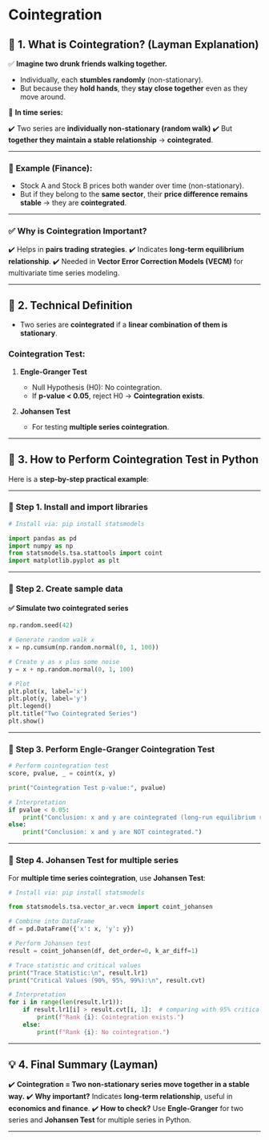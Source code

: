 # Cointegration

## 🌟 **1. What is Cointegration? (Layman Explanation)**

✅ **Imagine two drunk friends walking together.**

* Individually, each **stumbles randomly** (non-stationary).
* But because they **hold hands**, they **stay close together** even as they move around.

🔑 **In time series:**

✔️ Two series are **individually non-stationary (random walk)**
✔️ But **together they maintain a stable relationship** → **cointegrated**.

---

### 🧠 **Example (Finance):**

* Stock A and Stock B prices both wander over time (non-stationary).
* But if they belong to the **same sector**, their **price difference remains stable** → they are **cointegrated**.

---

### ✅ **Why is Cointegration Important?**

✔️ Helps in **pairs trading strategies**.
✔️ Indicates **long-term equilibrium relationship**.
✔️ Needed in **Vector Error Correction Models (VECM)** for multivariate time series modeling.

---

## 🔬 **2. Technical Definition**

* Two series are **cointegrated** if a **linear combination of them is stationary**.

### **Cointegration Test:**

1. **Engle-Granger Test**

   * Null Hypothesis (H0): No cointegration.
   * If **p-value < 0.05**, reject H0 → **Cointegration exists**.

2. **Johansen Test**

   * For testing **multiple series cointegration**.

---

## 🐍 **3. How to Perform Cointegration Test in Python**

Here is a **step-by-step practical example**:

---

### 🔷 **Step 1. Install and import libraries**

```python
# Install via: pip install statsmodels

import pandas as pd
import numpy as np
from statsmodels.tsa.stattools import coint
import matplotlib.pyplot as plt
```

---

### 🔷 **Step 2. Create sample data**

#### ✅ **Simulate two cointegrated series**

```python
np.random.seed(42)

# Generate random walk x
x = np.cumsum(np.random.normal(0, 1, 100))

# Create y as x plus some noise
y = x + np.random.normal(0, 1, 100)

# Plot
plt.plot(x, label='x')
plt.plot(y, label='y')
plt.legend()
plt.title("Two Cointegrated Series")
plt.show()
```

---

### 🔷 **Step 3. Perform Engle-Granger Cointegration Test**

```python
# Perform cointegration test
score, pvalue, _ = coint(x, y)

print("Cointegration Test p-value:", pvalue)

# Interpretation
if pvalue < 0.05:
    print("Conclusion: x and y are cointegrated (long-run equilibrium relationship exists).")
else:
    print("Conclusion: x and y are NOT cointegrated.")
```

---

### 🔷 **Step 4. Johansen Test for multiple series**

For **multiple time series cointegration**, use **Johansen Test**:

```python
# Install via: pip install statsmodels

from statsmodels.tsa.vector_ar.vecm import coint_johansen

# Combine into DataFrame
df = pd.DataFrame({'x': x, 'y': y})

# Perform Johansen test
result = coint_johansen(df, det_order=0, k_ar_diff=1)

# Trace statistic and critical values
print("Trace Statistic:\n", result.lr1)
print("Critical Values (90%, 95%, 99%):\n", result.cvt)

# Interpretation
for i in range(len(result.lr1)):
    if result.lr1[i] > result.cvt[i, 1]:  # comparing with 95% critical value
        print(f"Rank {i}: Cointegration exists.")
    else:
        print(f"Rank {i}: No cointegration.")
```

---

## 💡 **4. Final Summary (Layman)**

✔️ **Cointegration = Two non-stationary series move together in a stable way.**
✔️ **Why important?** Indicates **long-term relationship**, useful in **economics and finance**.
✔️ **How to check?** Use **Engle-Granger** for two series and **Johansen Test** for multiple series in Python.

---
